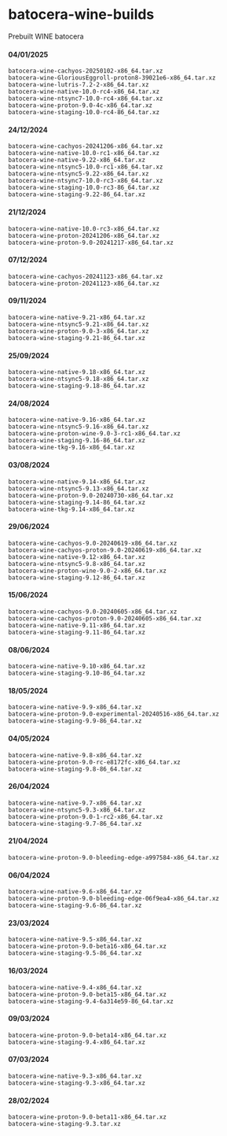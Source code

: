 
# batocera-wine-builds
Prebuilt WINE batocera

#### 04/01/2025

    batocera-wine-cachyos-20250102-x86_64.tar.xz
    batocera-wine-GloriousEggroll-proton8-39021e6-x86_64.tar.xz
    batocera-wine-lutris-7.2-2-x86_64.tar.xz
    batocera-wine-native-10.0-rc4-x86_64.tar.xz
    batocera-wine-ntsync7-10.0-rc4-x86_64.tar.xz
    batocera-wine-proton-9.0-4c-x86_64.tar.xz
    batocera-wine-staging-10.0-rc4-86_64.tar.xz

#### 24/12/2024

    batocera-wine-cachyos-20241206-x86_64.tar.xz
    batocera-wine-native-10.0-rc1-x86_64.tar.xz
    batocera-wine-native-9.22-x86_64.tar.xz
    batocera-wine-ntsync5-10.0-rc1-x86_64.tar.xz
    batocera-wine-ntsync5-9.22-x86_64.tar.xz
    batocera-wine-ntsync7-10.0-rc3-x86_64.tar.xz
    batocera-wine-staging-10.0-rc3-86_64.tar.xz
    batocera-wine-staging-9.22-86_64.tar.xz

#### 21/12/2024

    batocera-wine-native-10.0-rc3-x86_64.tar.xz
    batocera-wine-proton-20241206-x86_64.tar.xz
    batocera-wine-proton-9.0-20241217-x86_64.tar.xz

#### 07/12/2024

    batocera-wine-cachyos-20241123-x86_64.tar.xz
    batocera-wine-proton-20241123-x86_64.tar.xz

#### 09/11/2024

    batocera-wine-native-9.21-x86_64.tar.xz
    batocera-wine-ntsync5-9.21-x86_64.tar.xz
    batocera-wine-proton-9.0-3-x86_64.tar.xz
    batocera-wine-staging-9.21-86_64.tar.xz

#### 25/09/2024

    batocera-wine-native-9.18-x86_64.tar.xz
    batocera-wine-ntsync5-9.18-x86_64.tar.xz
    batocera-wine-staging-9.18-86_64.tar.xz

#### 24/08/2024

    batocera-wine-native-9.16-x86_64.tar.xz
    batocera-wine-ntsync5-9.16-x86_64.tar.xz
    batocera-wine-proton-wine-9.0-3-rc1-x86_64.tar.xz
    batocera-wine-staging-9.16-86_64.tar.xz
    batocera-wine-tkg-9.16-x86_64.tar.xz

#### 03/08/2024

    batocera-wine-native-9.14-x86_64.tar.xz
    batocera-wine-ntsync5-9.13-x86_64.tar.xz
    batocera-wine-proton-9.0-20240730-x86_64.tar.xz
    batocera-wine-staging-9.14-86_64.tar.xz
    batocera-wine-tkg-9.14-x86_64.tar.xz

#### 29/06/2024

    batocera-wine-cachyos-9.0-20240619-x86_64.tar.xz
    batocera-wine-cachyos-proton-9.0-20240619-x86_64.tar.xz
    batocera-wine-native-9.12-x86_64.tar.xz
    batocera-wine-ntsync5-9.8-x86_64.tar.xz
    batocera-wine-proton-wine-9.0-2-x86_64.tar.xz
    batocera-wine-staging-9.12-86_64.tar.xz

#### 15/06/2024

    batocera-wine-cachyos-9.0-20240605-x86_64.tar.xz
    batocera-wine-cachyos-proton-9.0-20240605-x86_64.tar.xz
    batocera-wine-native-9.11-x86_64.tar.xz
    batocera-wine-staging-9.11-86_64.tar.xz

#### 08/06/2024

    batocera-wine-native-9.10-x86_64.tar.xz
    batocera-wine-staging-9.10-86_64.tar.xz

#### 18/05/2024

    batocera-wine-native-9.9-x86_64.tar.xz
    batocera-wine-proton-9.0-experimental-20240516-x86_64.tar.xz
    batocera-wine-staging-9.9-86_64.tar.xz

#### 04/05/2024

    batocera-wine-native-9.8-x86_64.tar.xz
    batocera-wine-proton-9.0-rc-e8172fc-x86_64.tar.xz
    batocera-wine-staging-9.8-86_64.tar.xz

#### 26/04/2024

    batocera-wine-native-9.7-x86_64.tar.xz
    batocera-wine-ntsync5-9.3-x86_64.tar.xz
    batocera-wine-proton-9.0-1-rc2-x86_64.tar.xz
    batocera-wine-staging-9.7-86_64.tar.xz

#### 21/04/2024

    batocera-wine-proton-9.0-bleeding-edge-a997584-x86_64.tar.xz

#### 06/04/2024

    batocera-wine-native-9.6-x86_64.tar.xz
    batocera-wine-proton-9.0-bleeding-edge-06f9ea4-x86_64.tar.xz
    batocera-wine-staging-9.6-86_64.tar.xz

#### 23/03/2024

    batocera-wine-native-9.5-x86_64.tar.xz
    batocera-wine-proton-9.0-beta16-x86_64.tar.xz
    batocera-wine-staging-9.5-86_64.tar.xz

#### 16/03/2024

    batocera-wine-native-9.4-x86_64.tar.xz
    batocera-wine-proton-9.0-beta15-x86_64.tar.xz
    batocera-wine-staging-9.4-6a314e59-86_64.tar.xz

#### 09/03/2024

    batocera-wine-proton-9.0-beta14-x86_64.tar.xz
    batocera-wine-staging-9.4-x86_64.tar.xz

#### 07/03/2024

    batocera-wine-native-9.3-x86_64.tar.xz
    batocera-wine-staging-9.3-x86_64.tar.xz

#### 28/02/2024

    batocera-wine-proton-9.0-beta11-x86_64.tar.xz
    batocera-wine-staging-9.3.tar.xz

